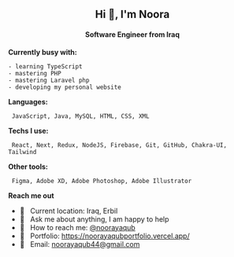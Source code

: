 <h2 align="center">Hi 👋, I'm Noora </h2>
<h4 align="center">Software Engineer from Iraq</h4>

**Currently busy with:**
```
- learning TypeScript
- mastering PHP
- mastering Laravel php
- developing my personal website
```

**Languages:**

```
 JavaScript, Java, MySQL, HTML, CSS, XML
```
**Techs I use:**
```
 React, Next, Redux, NodeJS, Firebase, Git, GitHub, Chakra-UI, Tailwind
```
**Other tools:**
```
 Figma, Adobe XD, Adobe Photoshop, Adobe Illustrator
```

**Reach me out** 

- 📍 &nbsp;	Current location: Iraq, Erbil
- 💬 &nbsp;	Ask me about anything, I am happy to help
- 💌 &nbsp;	How to reach me: [@noorayaqub](https://www.linkedin.com/in/noora-yaqub-82316713b/)
- 💌 &nbsp; Portfolio: https://noorayaqubportfolio.vercel.app/
- 💌 &nbsp; Email: noorayaqub44@gmail.com
